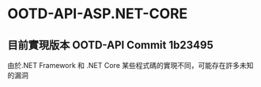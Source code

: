 # OOTD-API-ASP.NET-CORE

## 目前實現版本 OOTD-API Commit 1b23495

由於.NET Framework 和 .NET Core 某些程式碼的實現不同，可能存在許多未知的漏洞
